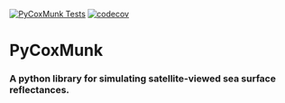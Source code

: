 
[![PyCoxMunk Tests](https://github.com/simonrp84/PyCoxMunk/workflows/Tests/badge.svg)](https://github.com/simonrp84/PyCoxMunk/actions)
[![codecov](https://codecov.io/gh/simonrp84/PyCoxMunk/branch/main/graph/badge.svg?token=4GMLURHA5V)](https://codecov.io/gh/simonrp84/PyCoxMunk)

# PyCoxMunk
### A python library for simulating satellite-viewed sea surface reflectances.
